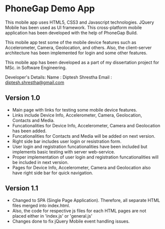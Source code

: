 PhoneGap Demo App
=================

This mobile app uses HTML5, CSS3 and Javascript technologies. JQuery Mobile has been used as UI framework. 
This cross-platform mobile application has been developed with the help of PhoneGap Build.

This mobile app test some of the mobile device features such as Accelerometer, Camera, Geolocation, and others.
Also, the client-server architecture has been implemented for login and some other features.
 
This mobile app has been developed as a part of my dissertation project for MSc. in Software Engineering.

Developer's Details:
	Name	: Diptesh Shrestha 
	Email 	: diptesh.shrestha@gmail.com

Version 1.0
-----------
- Main page with links for testing some mobile device features.
- Links include Device Info, Accelerometer, Camera, Geolocation, Contacts and Media.
- Funcationalities for Device Info, Accelerometer, Camera and Geolocation has been added.
- Funcationalities for Contacts and Media will be added on next version.
- Right side bar includes user login or resistration form.
- User login and registration funcationalities have been included but implements basic testing with server web-service. 
- Proper implementation of user login and registration funcationalities will be included in next version.
- Pages for Device Info, Accelerometer, Camera and Geolocation also have right side bar for quick navigation. 

Version 1.1
-----------
- Changed to SPA (Single Page Application). Therefore, all separate HTML files merged into index.html. 
- Also, the code for respective js files for each HTML pages are not placed either in 'index.js' or 'general.js'
- Changes done to fix jQuery Mobile event handling issues.
